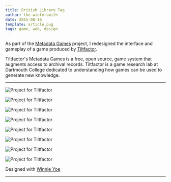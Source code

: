 ```yaml
---
title: British Library Tag
author: the-wintersmith
date: 2015-08-16
template: article.pug
tags: game, web, design
---
```


As part of the [Metadata Games](http://www.tiltfactor.org/metadata-games-tag-event-may-day-may-day/) project, I redesigned the interface and gameplay of a game produced by [Tiltfactor](http://tiltfactor.org).

Tiltfactor's Metadata Games is a free, open source, game system that augments access to archival records.  Tiltfactor is a game research lab at Dartmouth College dedicated to understanding how games can be used to generate new knowledge.

---

![Project for Tiltfactor](tilt02.png)

![Project for Tiltfactor](tilt03.medium.jpg)

![Project for Tiltfactor](tilt05.medium.jpg)

![Project for Tiltfactor](tilt06.medium.jpg)

![Project for Tiltfactor](tilt07.medium.jpg)

![Project for Tiltfactor](tilt04.medium.jpg)

![Project for Tiltfactor](tilt08.medium.jpg)

![Project for Tiltfactor](tilt01.medium.jpg)

Designed with [Winnie Yoe](http://winnieyoe.com/)

---